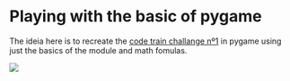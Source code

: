# Playing with the basic of pygame

The ideia here is to recreate the [code train challange nº1](https://thecodingtrain.com/challenges/1-starfield) in pygame using
just the basics of the module and math fomulas.

![](https://thecodingtrain.com/challenges/1-starfield)
